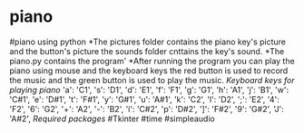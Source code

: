 # piano
#piano using python
*The pictures folder contains the piano key's picture and the button's picture the sounds folder cnttains the key's sound.
*The piano.py contains the program'
*After running the program you can play the piano using mouse and the keyboard keys the red button is used to record the music and the green button is used to play the music.
*Keyboard keys for playing piano*
    'a': 'C1',
    's': 'D1',
    'd': 'E1',
    'f': 'F1',
    'g': 'G1',
    'h': 'A1',
    'j': 'B1',
    'w': 'C#1',
    'e': 'D#1',
    't': 'F#1',
    'y': 'G#1',
    'u': 'A#1',
    'k': 'C2',
    'l': 'D2',
    ';': 'E2',
    '4': 'F2',
    '6': 'G2',
    '+': 'A2',
    '-': 'B2',
    'i': 'C#2',
    'p': 'D#2',
    ']': 'F#2',
    '9': 'G#2',
    'J': 'A#2',
   *Required packages*
   #Tkinter
   #time
   #simpleaudio

